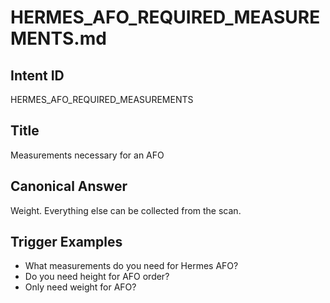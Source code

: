 # HERMES_AFO_REQUIRED_MEASUREMENTS.md

## Intent ID
HERMES_AFO_REQUIRED_MEASUREMENTS

## Title
Measurements necessary for an AFO

## Canonical Answer
Weight. Everything else can be collected from the scan.

## Trigger Examples
- What measurements do you need for Hermes AFO?
- Do you need height for AFO order?
- Only need weight for AFO?